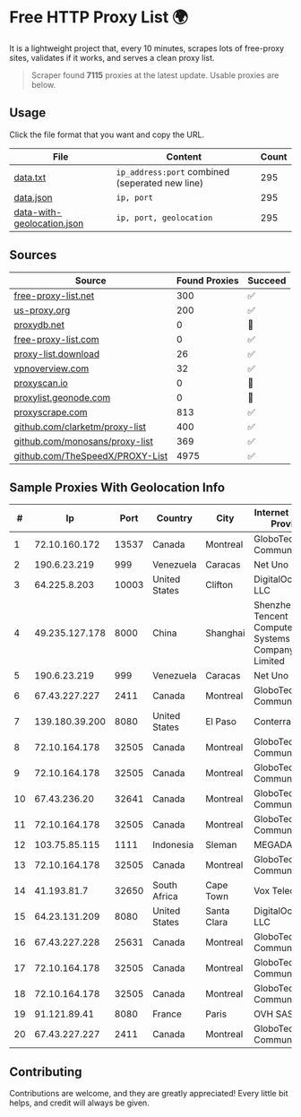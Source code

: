 
# Free HTTP Proxy List 🌍

It is a lightweight project that, every 10 minutes, scrapes lots of free-proxy sites, validates if it works, and serves a clean proxy list.


> Scraper found **7115** proxies at the latest update. Usable proxies are below.

## Usage

Click the file format that you want and copy the URL.


|File|Content|Count|
|----|-------|-----|
|[data.txt](https://raw.githubusercontent.com/themiralay/Proxy-List-World/master/data.txt)|`ip_address:port` combined (seperated new line)|295|
|[data.json](https://raw.githubusercontent.com/themiralay/Proxy-List-World/master/data.json)|`ip, port`|295|
|[data-with-geolocation.json](https://raw.githubusercontent.com/themiralay/Proxy-List-World/master/data-with-geolocation.json)|`ip, port, geolocation`|295|

## Sources

|Source|Found Proxies|Succeed|
|------|-------------|-------|
|[free-proxy-list.net](https://free-proxy-list.net)|300|✅|
|[us-proxy.org](https://www.us-proxy.org)|200|✅|
|[proxydb.net](http://proxydb.net)|0|🚫|
|[free-proxy-list.com](https://free-proxy-list.com/?page=&port=&type%5B%5D=http&type%5B%5D=https&up_time=0&search=Search)|0|✅|
|[proxy-list.download](https://www.proxy-list.download/HTTP)|26|✅|
|[vpnoverview.com](https://vpnoverview.com/privacy/anonymous-browsing/free-proxy-servers)|32|✅|
|[proxyscan.io](https://www.proxyscan.io)|0|🚫|
|[proxylist.geonode.com](https://proxylist.geonode.com/api/proxy-list?limit=300&page=1&sort_by=lastChecked&sort_type=desc&protocols=http,https)|0|🚫|
|[proxyscrape.com](https://api.proxyscrape.com/v2/?request=displayproxies&protocol=http&timeout=10000&country=all&ssl=all&anonymity=all)|813|✅|
|[github.com/clarketm/proxy-list](https://raw.githubusercontent.com/clarketm/proxy-list/master/proxy-list-raw.txt)|400|✅|
|[github.com/monosans/proxy-list](https://raw.githubusercontent.com/monosans/proxy-list/main/proxies/http.txt)|369|✅|
|[github.com/TheSpeedX/PROXY-List](https://raw.githubusercontent.com/TheSpeedX/PROXY-List/master/http.txt)|4975|✅|


## Sample Proxies With Geolocation Info

|#|Ip|Port|Country|City|Internet Service Provider|
|-|--|----|-------|----|-------------------------|
|1|72.10.160.172|13537|Canada|Montreal|GloboTech Communications|
|2|190.6.23.219|999|Venezuela|Caracas|Net Uno|
|3|64.225.8.203|10003|United States|Clifton|DigitalOcean, LLC|
|4|49.235.127.178|8000|China|Shanghai|Shenzhen Tencent Computer Systems Company Limited|
|5|190.6.23.219|999|Venezuela|Caracas|Net Uno|
|6|67.43.227.227|2411|Canada|Montreal|GloboTech Communications|
|7|139.180.39.200|8080|United States|El Paso|Conterra|
|8|72.10.164.178|32505|Canada|Montreal|GloboTech Communications|
|9|72.10.164.178|32505|Canada|Montreal|GloboTech Communications|
|10|67.43.236.20|32641|Canada|Montreal|GloboTech Communications|
|11|72.10.164.178|32505|Canada|Montreal|GloboTech Communications|
|12|103.75.85.115|1111|Indonesia|Sleman|MEGADATA|
|13|72.10.164.178|32505|Canada|Montreal|GloboTech Communications|
|14|41.193.81.7|32650|South Africa|Cape Town|Vox Telecom Ltd|
|15|64.23.131.209|8080|United States|Santa Clara|DigitalOcean, LLC|
|16|67.43.227.228|25631|Canada|Montreal|GloboTech Communications|
|17|72.10.164.178|32505|Canada|Montreal|GloboTech Communications|
|18|72.10.164.178|32505|Canada|Montreal|GloboTech Communications|
|19|91.121.89.41|8080|France|Paris|OVH SAS|
|20|67.43.227.227|2411|Canada|Montreal|GloboTech Communications|



## Contributing

Contributions are welcome, and they are greatly appreciated! Every
little bit helps, and credit will always be given.

